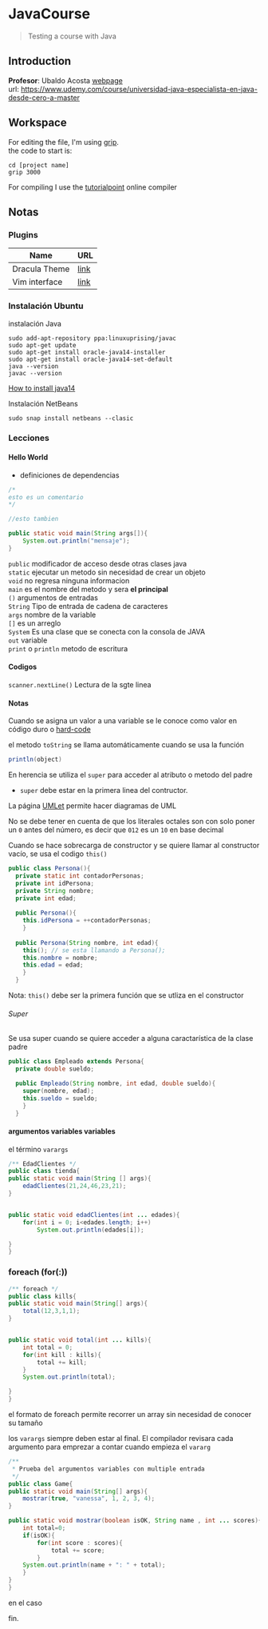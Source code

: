 # JavaCourse
 >Testing a course with Java

## Introduction

**Profesor**: Ubaldo Acosta [webpage](https://www.udemy.com/user/ubaldoacosta/)  
url: https://www.udemy.com/course/universidad-java-especialista-en-java-desde-cero-a-master  

## Workspace
 For editing the file, I'm using [grip](https://github.com/joeyespo/grip).  
 the code to start is:

 ```
 cd [project name]
 grip 3000
 ```

For compiling I use the [tutorialpoint](https://www.tutorialspoint.com/compile_java_online.php) online compiler

## Notas
### Plugins

|Name|URL|
| --- | --- |
|Dracula Theme|[link](http://plugins.netbeans.org/plugin/62424/darcula-laf-for-netbeans)|
|Vim interface|[link](http://plugins.netbeans.org/plugin/2802/jvi-vi-vim-editor-clone)|

### Instalación Ubuntu

instalación Java
```
sudo add-apt-repository ppa:linuxuprising/javac
sudo apt-get update
sudo apt-get install oracle-java14-installer
sudo apt-get install oracle-java14-set-default
java --version
javac --version
```
[How to install java14](https://computingforgeeks.com/how-to-install-java-14-on-ubuntu-debian/)


Instalación NetBeans

```
sudo snap install netbeans --clasic
```

### Lecciones

#### Hello World
 - definiciones de dependencias


```java
/*
esto es un comentario
*/

//esto tambien

public static void main(String args[]){
	System.out.println("mensaje");
}
```

`public` modificador de acceso desde otras clases java  
`static` ejecutar un metodo sin necesidad de crear un objeto  
`void` no regresa ninguna informacion  
`main` es el nombre del metodo y sera **el principal**  
`()` argumentos de entradas  
`String` Tipo de entrada de cadena de caracteres  
`args` nombre de la variable  
`[]` es un arreglo  
`System` Es una clase que se conecta con la consola de JAVA  
`out` variable  
`print` o `println` metodo de escritura

#### Codigos

`scanner.nextLine()` Lectura de la sgte linea


#### Notas
Cuando se asigna un valor a una variable se le conoce como valor en código duro o [hard-code](https://es.wikipedia.org/wiki/Hard_code)

el metodo `toString` se llama automáticamente cuando se usa la función 
```java
println(object)
```

En herencia se utiliza el `super` para acceder al atributo o metodo del padre
 - `super` debe estar en la primera linea del contructor.


La página [UMLet](https://www.umlet.com/) permite hacer diagramas de UML

No se debe tener en cuenta de que los literales octales son con solo poner un `0` antes del número, es decir que `012` es un `10` en base decimal

Cuando se hace sobrecarga de constructor y se quiere llamar al constructor vacío, se usa el codigo `this()`

```java
public class Persona(){
  private static int contadorPersonas;
  private int idPersona;
  private String nombre;
  private int edad;
 
  public Persona(){
    this.idPersona = ++contadorPersonas;
    }
 
  public Persona(String nombre, int edad){
    this(); // se esta llamando a Persona();
    this.nombre = nombre;
    this.edad = edad;
    }
  }
```
Nota: `this()` debe ser la primera función que se utliza en el constructor

###### Super

Se usa super cuando se quiere acceder a alguna caractarística de la clase padre

```java
public class Empleado extends Persona{
  private double sueldo;

  public Empleado(String nombre, int edad, double sueldo){
    super(nombre, edad);
    this.sueldo = sueldo;
    }
  }

```

#### argumentos variables variables

el término `varargs`

```java
/** EdadClientes */
public class tienda{
public static void main(String [] args){
	edadClientes(21,24,46,23,21);
}


public static void edadClientes(int ... edades){
	for(int i = 0; i<edades.length; i++)
		System.out.println(edades[i]);

}
}
```

### foreach (for(:))
```java
/** foreach */
public class kills{
public static void main(String[] args){
	total(12,3,1,1);
}


public static void total(int ... kills){
	int total = 0;
	for(int kill : kills){
		total += kill;
	}
	System.out.println(total);

}
}
```
el formato de foreach permite recorrer un array sin necesidad de conocer su tamaño

los `varargs` siempre deben estar al final. El compilador revisara cada argumento para emprezar a contar cuando empieza el `vararg`

```java
/** 
 * Prueba del argumentos variables con multiple entrada
 */
public class Game{
public static void main(String[] args){
	mostrar(true, "vanessa", 1, 2, 3, 4);
}

public static void mostrar(boolean isOK, String name , int ... scores){
	int total=0;
	if(isOK){
		for(int score : scores){
			total += score;
		}
	System.out.println(name + ": " + total);
	}
}
}
```
en el caso 






fin.

